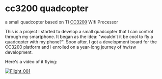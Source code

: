 # cc3200 quadcopter
a small quadcopter based on TI [CC3200](http://www.ti.com/product/cc3200) Wifi Processor

This is a project I started to develop a small quadcopter that I can control through my smartphone. It began as the idea: "wouldn't it be cool to fly a quadcopter with my phone?". Soon after, I got a development board for the CC3200 platform and I enrolled on a year-long journey of hw/sw development.

Here's a video of it flying: 

[![Flight_001](https://img.youtube.com/vi/NUO0UMu_Gpo/0.jpg)](https://youtu.be/NUO0UMu_Gpo)
